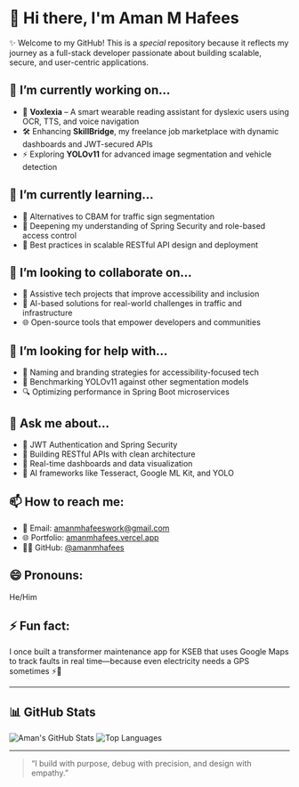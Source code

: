 # 👋 Hi there, I'm Aman M Hafees

✨ Welcome to my GitHub! This is a _special_ repository because it reflects my journey as a full-stack developer passionate about building scalable, secure, and user-centric applications.

## 🔭 I’m currently working on...
- 🧠 **Voxlexia** – A smart wearable reading assistant for dyslexic users using OCR, TTS, and voice navigation
- 🛠️ Enhancing **SkillBridge**, my freelance job marketplace with dynamic dashboards and JWT-secured APIs
- ⚡ Exploring **YOLOv11** for advanced image segmentation and vehicle detection

## 🌱 I’m currently learning...
- 🧪 Alternatives to CBAM for traffic sign segmentation
- 🧬 Deepening my understanding of Spring Security and role-based access control
- 🧰 Best practices in scalable RESTful API design and deployment

## 👯 I’m looking to collaborate on...
- 🚀 Assistive tech projects that improve accessibility and inclusion
- 🧠 AI-based solutions for real-world challenges in traffic and infrastructure
- 🌐 Open-source tools that empower developers and communities

## 🤔 I’m looking for help with...
- 🧭 Naming and branding strategies for accessibility-focused tech
- 🧪 Benchmarking YOLOv11 against other segmentation models
- 🔍 Optimizing performance in Spring Boot microservices

## 💬 Ask me about...
- 🔐 JWT Authentication and Spring Security
- 🧱 Building RESTful APIs with clean architecture
- 🧭 Real-time dashboards and data visualization
- 🧠 AI frameworks like Tesseract, Google ML Kit, and YOLO

## 📫 How to reach me:
- 📧 Email: amanmhafeeswork@gmail.com
- 🌐 Portfolio: [amanmhafees.vercel.app](https://portfolio-website-aman-m-hafees-projects.vercel.app/)
- 🧑‍💻 GitHub: [@amanmhafees](https://github.com/amanmhafees)

## 😄 Pronouns:
He/Him

## ⚡ Fun fact:
I once built a transformer maintenance app for KSEB that uses Google Maps to track faults in real time—because even electricity needs a GPS sometimes ⚡📍

---

## 📊 GitHub Stats

![Aman's GitHub Stats](https://github-readme-stats.vercel.app/api?username=amanmhafees&show_icons=true&theme=tokyonight)
![Top Languages](https://github-readme-stats.vercel.app/api/top-langs/?username=amanmhafees&layout=compact&theme=tokyonight)

---

> “I build with purpose, debug with precision, and design with empathy.”
